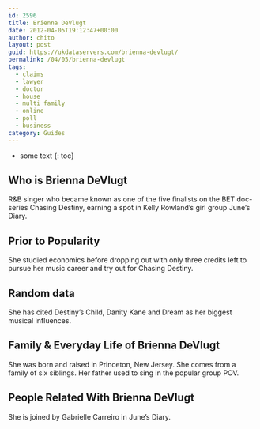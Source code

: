 ```yaml
---
id: 2596
title: Brienna DeVlugt
date: 2012-04-05T19:12:47+00:00
author: chito
layout: post
guid: https://ukdataservers.com/brienna-devlugt/
permalink: /04/05/brienna-devlugt
tags:
  - claims
  - lawyer
  - doctor
  - house
  - multi family
  - online
  - poll
  - business
category: Guides
---
```


* some text
{: toc}


## Who is  Brienna DeVlugt
                  
                  
                  
R&B singer who became known as one of the five finalists on the BET doc-series Chasing Destiny, earning a spot in Kelly Rowland&#8217;s girl group June&#8217;s Diary.
                  
                
                
                
## Prior to Popularity 
                  
                  
                  
She studied economics before dropping out with only three credits left to pursue her music career and try out for Chasing Destiny.
                  
                
                
                
## Random data 
                  
                  
                  
She has cited Destiny&#8217;s Child, Danity Kane and Dream as her biggest musical influences.
                  
                
                
                
## Family & Everyday Life of Brienna DeVlugt
                  
                  
                  
She was born and raised in Princeton, New Jersey. She comes from a family of six siblings. Her father used to sing in the popular group POV.
                  
                
                
                
## People Related With  Brienna DeVlugt
                  
                  
                  
She is joined by Gabrielle Carreiro in June&#8217;s Diary.
                  
                
              
            
          
          
          
    
    
  
